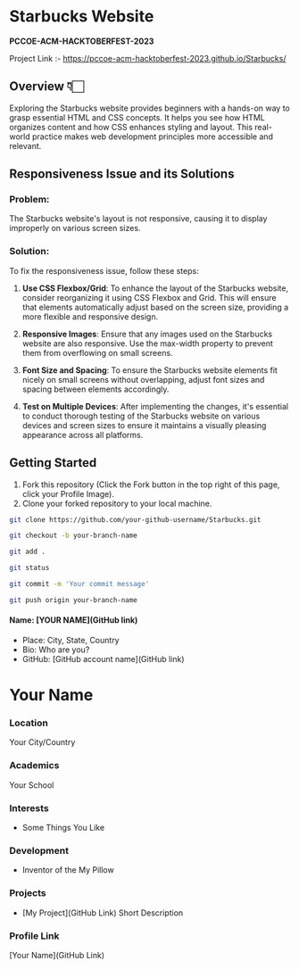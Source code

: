# Starbucks Website

**PCCOE-ACM-HACKTOBERFEST-2023**

Project Link :- https://pccoe-acm-hacktoberfest-2023.github.io/Starbucks/

## Overview 👇🏻

Exploring the Starbucks website provides beginners with a hands-on way to grasp essential HTML and CSS concepts. It helps you see how HTML organizes content and how CSS enhances styling and layout. This real-world practice makes web development principles more accessible and relevant.

## Responsiveness Issue and its Solutions

### Problem:

The Starbucks website's layout is not responsive, causing it to display improperly on various screen sizes.

### Solution:

To fix the responsiveness issue, follow these steps:

1. **Use CSS Flexbox/Grid**:
   To enhance the layout of the Starbucks website, consider reorganizing it using CSS Flexbox and Grid. This will ensure that elements automatically adjust based on the screen size, providing a more flexible and responsive design.

2. **Responsive Images**:
   Ensure that any images used on the Starbucks website are also responsive. Use the max-width property to prevent them from overflowing on small screens.

3. **Font Size and Spacing**:
   To ensure the Starbucks website elements fit nicely on small screens without overlapping, adjust font sizes and spacing between elements accordingly.

4. **Test on Multiple Devices**:
   After implementing the changes, it's essential to conduct thorough testing of the Starbucks website on various devices and screen sizes to ensure it maintains a visually pleasing appearance across all platforms.

## Getting Started

1. Fork this repository (Click the Fork button in the top right of this page, click your Profile Image).
2. Clone your forked repository to your local machine.

```sh
git clone https://github.com/your-github-username/Starbucks.git

git checkout -b your-branch-name

git add .

git status

git commit -m 'Your commit message' 

git push origin your-branch-name
```

#### Name: [YOUR NAME](GitHub link)

- Place: City, State, Country
- Bio: Who are you?
- GitHub: [GitHub account name](GitHub link)


# Your Name

### Location

Your City/Country

### Academics

Your School

### Interests

- Some Things You Like

### Development

- Inventor of the My Pillow

### Projects

- [My Project](GitHub Link) Short Description

### Profile Link

[Your Name](GitHub Link)
